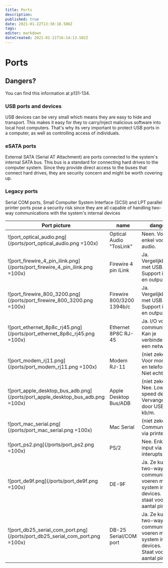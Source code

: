 ```yaml
---
title: Ports
description: 
published: true
date: 2021-01-22T13:38:18.586Z
tags: 
editor: markdown
dateCreated: 2021-01-21T16:14:13.582Z
---
```


# Ports
## Dangers?
You can find this information at p131-134.
### USB ports and devices
USB devices can be very small which means they are easy to hide and transport. This makes it easy for they to carry/inject malicious software into local host computers.
That's why its very important to protect USB ports in a computer, as well as controlling access of individuals.

### eSATA ports
External SATA (Serial AT Attachment) are ports connected to the system's internal SATA bus. This bus is a standard for connecting hard drives to the computer system. Since they provide direct access to the buses that connect hard drives, they are security concern and might be worth covering up.

### Legacy ports
Serial COM ports, Small Compuiter System Interface (SCSI) and LPT parallel printer ports pose a security risk since they are all capable of handling two-way communications with the system's internal devices

|Port picture|name|dangers|
|--|--|--|
|![port_optical_audio.png](/ports/port_optical_audio.png =100x)| Optical Audio "TosLink" | Neen. Vooral enkel voor audio.
|![port_firewire_4_pin_ilink.png](/ports/port_firewire_4_pin_ilink.png =100x)| Firewire 4 pin iLink | Ja. Vergelijkbaar met USB. Support input en output
|![port_firewire_800_3200.png](/ports/port_firewire_800_3200.png =100x)| Firewire 800/3200 1394b/c | Ja. Vergelijkbaar met USB. Support input en output
|![port_ethernet_8p8c_rj45.png](/ports/port_ethernet_8p8c_rj45.png =100x)| Ethernet 8P8C RJ-45 | Ja. I/O voor communicatie. Kan je verbinden met een netwerk.
|![port_modem_rj11.png](/ports/port_modem_rj11.png =100x)| Modem RJ-11 | (niet zeker) Voor modem en telefonie. Niet echt.
|![port_apple_desktop_bus_adb.png](/ports/port_apple_desktop_bus_adb.png =100x)| Apple Desktop Bus/ADB | (niet zeker) Nee. Low-speed devices. Vervangen door USB. Voor kb/m.
|![port_mac_serial.png](/ports/port_mac_serial.png =100x)| Mac Serial | (niet zeker) Communicatie via printers
|![port_ps2.png](/ports/port_ps2.png =100x)| PS/2 | Nee. Enkel input via interupts
|![port_de9f.png](/ports/port_de9f.png =100x)| DE-9F | Ja. Ze kunnen two-way communication voeren met system internal devices. 9 staat voor aantal pins.
|![port_db25_serial_com_port.png](/ports/port_db25_serial_com_port.png =100x) | DB-25 Serial/COM port | Ja. Ze kunnen two-way communication voeren met system internal devices. 25 Staat voor aantal pins



